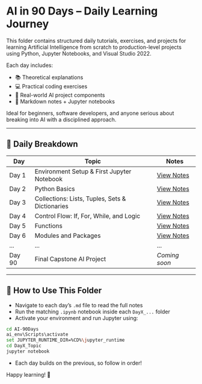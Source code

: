 # AI in 90 Days – Daily Learning Journey

This folder contains structured daily tutorials, exercises, and projects for learning Artificial Intelligence from scratch to production-level projects using Python, Jupyter Notebooks, and Visual Studio 2022.

Each day includes:

* 📚 Theoretical explanations
* 💻 Practical coding exercises
* 🧠 Real-world AI project components
* 📝 Markdown notes + Jupyter notebooks

Ideal for beginners, software developers, and anyone serious about breaking into AI with a disciplined approach.

---

## 📅 Daily Breakdown

| Day    | Topic                                               | Notes                   |
| ------ | ----------------------------------------------------| ----------------------- |
| Day 1  | Environment Setup & First Jupyter Notebook          | [View Notes](./Day1.md) |
| Day 2  | Python Basics                                       | [View Notes](./Day2.md) |
| Day 3  | Collections: Lists, Tuples, Sets & Dictionaries     | [View Notes](./Day3.md) |
| Day 4  | Control Flow: If, For, While, and Logic             | [View Notes](./Day4.md) |
| Day 5  | Functions                                           | [View Notes](./Day5.md) |
| Day 6  | Modules and Packages                                | [View Notes](./Day6.md) |
| ...    | ...                                                 | ...                     |
| Day 90 | Final Capstone AI Project                           | *Coming soon*           |

---

## 🔁 How to Use This Folder

* Navigate to each day’s `.md` file to read the full notes
* Run the matching `.ipynb` notebook inside each `DayX_...` folder
* Activate your environment and run Jupyter using:

```bash
cd AI-90Days
ai_env\Scripts\activate
set JUPYTER_RUNTIME_DIR=%CD%\jupyter_runtime
cd DayX_Topic
jupyter notebook
```

* Each day builds on the previous, so follow in order!

Happy learning! 🚀
